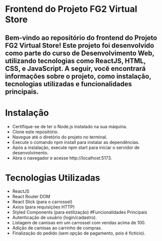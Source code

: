 # Frontend do Projeto FG2 Virtual Store
## Bem-vindo ao repositório do frontend do Projeto FG2 Virtual Store! Este projeto foi desenvolvido como parte do curso de Desenvolvimento Web, utilizando tecnologias como ReactJS, HTML, CSS, e JavaScript. A seguir, você encontrará informações sobre o projeto, como instalação, tecnologias utilizadas e funcionalidades principais.

# Instalação
- Certifique-se de ter o Node.js instalado na sua máquina.
- Clone este repositório.
- Navegue até o diretório do projeto no terminal.
- Execute o comando npm install para instalar as dependências.
- Após a instalação, execute npm start para iniciar o servidor de desenvolvimento.
- Abra o navegador e acesse http://localhost:5173.
# Tecnologias Utilizadas
- ReactJS
- React Router DOM
- React Slick (para o carrossel)
- Axios (para requisições HTTP)
- Styled Components (para estilização)
#Funcionalidades Principais
- Autenticação de usuário (login/cadastro).
- Listagem de camisas em um carrossel com vendas acima de 100.
- Adição de camisas ao carrinho de compras.
- Finalização do pedido (sem opção de pagamento, pois é fictício).